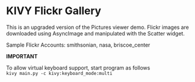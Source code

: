 # KIVY Flickr Gallery

This is an upgraded version of the Pictures viewer demo.
Flickr images are downloaded using AsyncImage and manipulated with the Scatter widget.

Sample Flickr Accounts: smithsonian, nasa, briscoe_center

**IMPORTANT**

To allow virtual keyboard support, start program as follows    
`kivy main.py -c kivy:keyboard_mode:multi`
